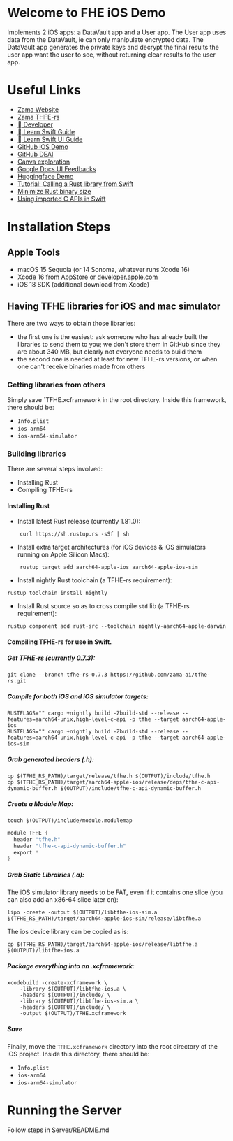 #  Welcome to FHE iOS Demo  

Implements 2 iOS apps: a DataVault app and a User app. The User app uses data from the DataVault, ie can only manipulate encrypted data. The DataVault app generates the private keys and decrypt the final results the user app want the user to see, without returning clear results to the user app.

# Useful Links
- [Zama Website](https://www.zama.ai)
- [Zama THFE-rs](https://docs.zama.ai/tfhe-rs/get-started/quick_start)
- [ Developer](https://developer.apple.com/account/)
- [ Learn Swift Guide](https://docs.swift.org/swift-book/documentation/the-swift-programming-language)
- [ Learn Swift UI Guide](https://developer.apple.com/tutorials/swiftui)
- [GitHub iOS Demo](https://github.com/zama-ai/fhe_ios_demo)
- [GitHub DEAI](https://github.com/zama-ai/deai-dot-products)
- [Canva exploration](https://www.canva.com/design/DAGUeG30ET0/Yy1lAaapPuLDaMJEukOM3Q/edit)
- [Google Docs UI Feedbacks](https://docs.google.com/document/d/1VOvwO9D7kKKPg0mRWacHJUfFZYBwRZezs_tmD3H6384/)
- [Huggingface Demo](https://huggingface.co/spaces/zama-fhe/encrypted_image_filtering)
- [Tutorial: Calling a Rust library from Swift](https://medium.com/@kennethyoel/a-swiftly-oxidizing-tutorial-44b86e8d84f5)
- [Minimize Rust binary size](https://github.com/johnthagen/min-sized-rust)
- [Using imported C APIs in Swift](https://developer.apple.com/documentation/swift/imported-c-and-objective-c-apis)

# Installation Steps

## Apple Tools
- macOS 15 Sequoia (or 14 Sonoma, whatever runs Xcode 16)
- Xcode 16 [from AppStore](https://apps.apple.com/fr/app/xcode/id497799835) or [developer.apple.com](https://developer.apple.com/download/applications/)
- iOS 18 SDK (additional download from Xcode)

## Having TFHE libraries for iOS and mac simulator

There are two ways to obtain those libraries:
- the first one is the easiest: ask someone who has already built the libraries to send them to you; we don't store them in GitHub since they are about 340 MB, but clearly not everyone needs to build them
- the second one is needed at least for new TFHE-rs versions, or when one can't receive binaries made from others

### Getting libraries from others

Simply save `TFHE.xcframework in the root directory. Inside this framework, there should be:
- `Info.plist`
- `ios-arm64`
- `ios-arm64-simulator`

### Building libraries

There are several steps involved:
- Installing Rust
- Compiling TFHE-rs

#### Installing Rust

- Install latest Rust release (currently 1.81.0):
```shell
    curl https://sh.rustup.rs -sSf | sh
``` 

- Install extra target architectures (for iOS devices & iOS simulators running on Apple Silicon Macs):
```shell
    rustup target add aarch64-apple-ios aarch64-apple-ios-sim
```

- Install nightly Rust toolchain (a TFHE-rs requirement):
```shell
rustup toolchain install nightly
```

- Install Rust source so as to cross compile `std` lib (a TFHE-rs requirement):
```shell
rustup component add rust-src --toolchain nightly-aarch64-apple-darwin
```

#### Compiling TFHE-rs for use in Swift.

##### Get TFHE-rs (currently 0.7.3):
```shell
git clone --branch tfhe-rs-0.7.3 https://github.com/zama-ai/tfhe-rs.git
```

##### Compile for both iOS and iOS simulator targets:
```shell
RUSTFLAGS="" cargo +nightly build -Zbuild-std --release --features=aarch64-unix,high-level-c-api -p tfhe --target aarch64-apple-ios
RUSTFLAGS="" cargo +nightly build -Zbuild-std --release --features=aarch64-unix,high-level-c-api -p tfhe --target aarch64-apple-ios-sim
```

##### Grab generated headers (.h):
```shell
cp $(TFHE_RS_PATH)/target/release/tfhe.h $(OUTPUT)/include/tfhe.h
cp $(TFHE_RS_PATH)/target/aarch64-apple-ios/release/deps/tfhe-c-api-dynamic-buffer.h $(OUTPUT)/include/tfhe-c-api-dynamic-buffer.h
```

##### Create a Module Map:
```shell
touch $(OUTPUT)/include/module.modulemap
```

```swift
module TFHE {
  header "tfhe.h"
  header "tfhe-c-api-dynamic-buffer.h"
  export *
}
```

##### Grab Static Librairies (.a):
The iOS simulator library needs to be FAT, even if it contains one slice (you can also add an x86-64 slice later on):
```shell
lipo -create -output $(OUTPUT)/libtfhe-ios-sim.a $(TFHE_RS_PATH)/target/aarch64-apple-ios-sim/release/libtfhe.a
```

The ios device library can be copied as is:
```shell
cp $(TFHE_RS_PATH)/target/aarch64-apple-ios/release/libtfhe.a $(OUTPUT)/libtfhe-ios.a
```

##### Package everything into an .xcframework:
```shell
xcodebuild -create-xcframework \
    -library $(OUTPUT)/libtfhe-ios.a \
    -headers $(OUTPUT)/include/ \
    -library $(OUTPUT)/libtfhe-ios-sim.a \
    -headers $(OUTPUT)/include/ \
    -output $(OUTPUT)/TFHE.xcframework
```

##### Save

Finally, move the `TFHE.xcframework` directory into the root directory of the iOS project. Inside this directory, there should be:
- `Info.plist`
- `ios-arm64`
- `ios-arm64-simulator`


# Running the Server
Follow steps in Server/README.md
